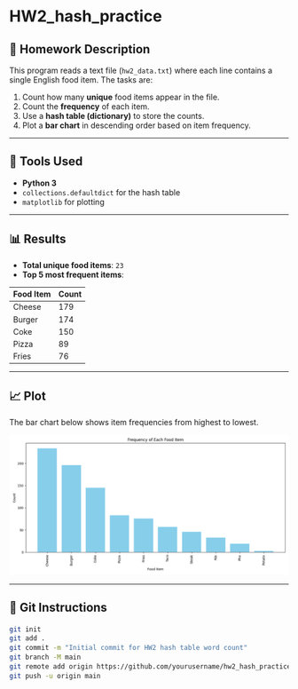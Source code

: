 # HW2_hash_practice

## 📌 Homework Description

This program reads a text file (`hw2_data.txt`) where each line contains a single English food item. The tasks are:

1. Count how many **unique** food items appear in the file.
2. Count the **frequency** of each item.
3. Use a **hash table (dictionary)** to store the counts.
4. Plot a **bar chart** in descending order based on item frequency.

---

## 🧪 Tools Used

- **Python 3**
- `collections.defaultdict` for the hash table
- `matplotlib` for plotting

---

## 📊 Results

- **Total unique food items**: `23`
- **Top 5 most frequent items**:

| Food Item | Count |
|-----------|-------|
| Cheese    | 179   |
| Burger    | 174   |
| Coke      | 150   |
| Pizza     | 89    |
| Fries     | 76    |

---

## 📈 Plot

The bar chart below shows item frequencies from highest to lowest.

![Figure_1](Figure_1.png)

---

## 🧰 Git Instructions

```bash
git init
git add .
git commit -m "Initial commit for HW2 hash table word count"
git branch -M main
git remote add origin https://github.com/yourusername/hw2_hash_practice.git
git push -u origin main
